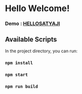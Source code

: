# Hello Welcome!

### Demo : [HELLOSATYAJI](https://hellosatyaji.netlify,com/)

## Available Scripts

In the project directory, you can run:

### `npm install`

### `npm start`

### `npm run build`

